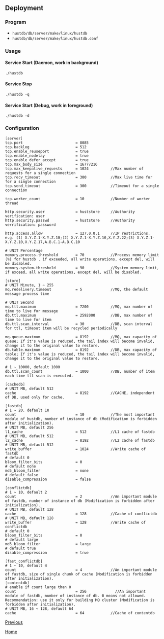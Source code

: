 Deployment
--

### Program ###

* `hustdb/db/server/make/linux/hustdb`
* `hustdb/db/server/make/linux/hustdb.conf`

### Usage ###

#### Service Start (Daemon, work in background) ####

    ./hustdb

#### Service Stop ####

    ./hustdb -q

#### Service Start (Debug, work in foreground) ####

    ./hustdb -d

### Configuration ###

    [server]
    tcp.port                        = 8085
    tcp.backlog                     = 512
    tcp.enable_reuseport            = true
    tcp.enable_nodelay              = true
    tcp.enable_defer_accept         = true
    tcp.max_body_size               = 16777216
    tcp.max_keepalive_requests      = 1024          //Max number of requests for a single connection 
    tcp.recv_timeout                = 300           //Max live time for for a single connection
    tcp.send_timeout                = 300           //Timeout for a single connection

    tcp.worker_count                = 10            //Number of worker thread

    http.security.user              = huststore     //Authority verification: user
    http.security.passwd            = huststore     //Authority verrification: password

    http.access.allow               = 127.0.0.1     //IP restrictions. e.g. (1) X.Y.Z.1-X.Y.Z.10;(2) X.Y.Z.1-X.Y.Z.10,X.Y.Z.22;(3) X.Y.Z.1-X.Y.Z.10,X.Y.Z.17,A.B.C.1-A.B.C.10

	# UNIT Percentage
    memory.process.threshold        = 70            //Process memory limit (%) for hustdb , if exceeded, all write operations, except del, will be disabled.
    memory.system.threshold         = 90            //System memory limit, if exceed, all write operations, except del, will be disabled.

	[store]
	# UNIT Minute, 1 ~ 255
	mq.redelivery.timeout           = 5             //MQ, the default message process time 

	# UNIT Second
	mq.ttl.maximum                  = 7200          //MQ, max number of time to live for message
	db.ttl.maximum                  = 2592000       //DB, max number of time to live for item
    db.ttl.scan_interval            = 30            //DB, scan interval for ttl, timeout item will be recycled periodically

	mq.queue.maximum                = 8192          //MQ, max capacity of queue; If it's value is reduced, the tail index will become invalid, change it to the original value to restore.
	db.table.maximum                = 8192          //DB, max capacity of table; If it's value is reduced, the tail index will become invalid, change it to the original value to restore.

    # 1 ~ 10000, default 1000
    db.ttl.scan_count               = 1000          //DB, number of item each time ttl scan is executed.

    [cachedb]
    # UNIT MB, default 512
    cache                           = 8192          //CACHE, independent of DB, used only for cache.

    [fastdb]
    # 1 ~ 20, default 10
    count                           = 10            //The most important module of hustdb, number of instance of db (Modification is forbidden after initialization).
    # UNIT MB, default 256
    l1_cache                        = 512           //L1 cache of fastdb
    # UNIT MB, default 512
    l2_cache                        = 8192          //L2 cache of fastdb
    # UNIT MB, default 512
    write_buffer                    = 1024          //Write cache of fastdb
    # default 0
    bloom_filter_bits               = 0
    # default none
    md5_bloom_filter                = none
    # default false
    disable_compression             = false

    [conflictdb]
    # 1 ~ 10, default 2
    count                           = 2             //An important module of fastdb, number of instance of db (Modification is forbidden after initialization).
    # UNIT MB, default 128
    cache                           = 128           //Cache of conflictdb
    # UNIT MB, default 128
    write_buffer                    = 128           //Write cache of conflictdb
    # default 0
    bloom_filter_bits               = 0
    # default large
    md5_bloom_filter                = large
    # default true
    disable_compression             = true

    [fast_conflictdb]
    # 1 ~ 10, default 4
    count                           = 4             //An important module of fastdb, size of single chunk of cache (Modification is forbidden after initialization).
    [contentdb]
    # enable if count large than 0
    count                           = 256             //An important module of fastdb, number of instance of db. 0 means not allowed. Recommendation: use it only for building MQ cluster (Modification is forbidden after initialization).
    # UNIT MB, 16 ~ 128, default 64
    cache                           = 64            //Cache of contentdb

[Previous](../index.md)

[Home](../../index.md)